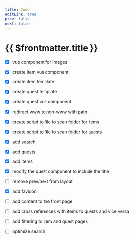 ```yaml
---
title: Todo
editLink: true
prev: false
next: false
---
```

# {{ $frontmatter.title }}

- [x] vue component for images
- [x] create item vue component
- [x] create item template
- [x] create quest template
- [x] create quest vue component
- [x] redirect www to non-www with path
- [x] create script to file to scan folder for items
- [x] create script to file to scan folder for quests
- [x] add search
- [x] add quests
- [x] add items
- [x] modify the quest component to include the title
- [ ] remove prev/next from layout
- [x] add favicon
- [ ] add content to the front page
- [ ] add cross references with items to quests and vice versa
- [ ] add filtering to item and quest pages
- [ ] optimize search

